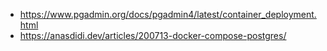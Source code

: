 - https://www.pgadmin.org/docs/pgadmin4/latest/container_deployment.html
- https://anasdidi.dev/articles/200713-docker-compose-postgres/
